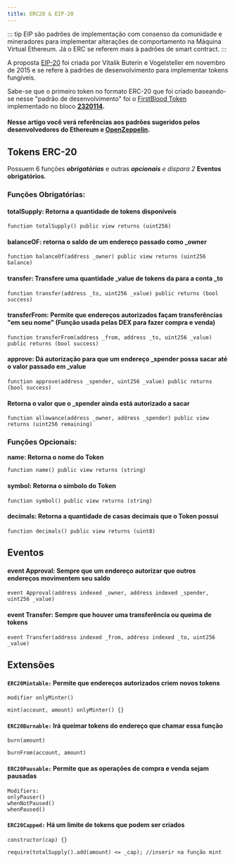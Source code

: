 ```yaml
---
title: ERC20 & EIP-20
---
```

::: tip
  EIP são padrões de implementação com consenso da comunidade e mineradores para
  implementar alterações de comportamento na Máquina Virtual Ethereum. Já o ERC
  se referem mais à padrões de smart contract.
:::

A proposta [EIP-20](https://eips.ethereum.org/EIPS/eip-20) foi criada por Vitalik Buterin e Vogelsteller em novembro de 2015 e se refere à padrões de desenvolvimento para implementar tokens fungíveis.

Sabe-se que o primeiro token no formato ERC-20 que foi criado baseando-se nesse "padrão de desenvolvimento" foi o [FirstBlood Token](https://etherscan.io/address/0xAf30D2a7E90d7DC361c8C4585e9BB7D2F6f15bc7#code) implementado no bloco [**2320114**](https://etherscan.io/block/2320114)**.**

#### **Nesse artigo você verá referências aos padrões sugeridos pelos desenvolvedores do Ethereum e** [**OpenZeppelin**](https://docs.openzeppelin.com/contracts/2.x/api/token/erc20)**.**

## **Tokens ERC-20**

Possuem 6 funções _**obrigatórias**_ e outras _**opcionais** e dispara 2_ **Eventos obrigatórios**.

### **Funções Obrigatórias:**

#### totalSupply: Retorna a quantidade de tokens disponíveis

```
function totalSupply() public view returns (uint256)
```

#### balanceOF: retorna o saldo de um endereço passado como \_owner

```
function balanceOf(address _owner) public view returns (uint256 balance)
```

#### transfer: Transfere uma quantidade \_value de tokens da para a conta \_to

```
function transfer(address _to, uint256 _value) public returns (bool success)
```

#### transferFrom: Permite que endereços autorizados façam transferências "em seu nome" (Função usada pelas DEX para fazer compra e venda)

```
function transferFrom(address _from, address _to, uint256 _value) public returns (bool success)
```

#### approve: Dá autorização para que um endereço \_spender possa sacar até o valor passado em \_value

```
function approve(address _spender, uint256 _value) public returns (bool success)
```

#### Retorna o valor que o \_spender ainda está autorizado a sacar

```
function allowance(address _owner, address _spender) public view returns (uint256 remaining)
```

### **Funções Opcionais:**

**name: Retorna o nome do Token**

```
function name() public view returns (string)
```

#### symbol: Retorna o símbolo do Token

```
function symbol() public view returns (string)
```

#### decimals: Retorna a quantidade de casas decimais que o Token possui

```
function decimals() public view returns (uint8)
```

## Eventos

#### event Approval: Sempre que um endereço autorizar que outros endereços movimentem seu saldo

```
event Approval(address indexed _owner, address indexed _spender, uint256 _value)
```

#### event Transfer: Sempre que houver uma transferência ou queima de tokens

```
event Transfer(address indexed _from, address indexed _to, uint256 _value)
```

## Extensões

#### `ERC20Mintable:`  Permite que endereços autorizados criem novos tokens

```
modifier onlyMinter()

mint(account, amount) onlyMinter() {}
```

#### `ERC20Burnable:` Irá queimar tokens do endereço que chamar essa função <a href="#erc20burnable" id="erc20burnable"></a>

```
burn(amount)

burnFrom(account, amount)
```

#### `ERC20Pausable:` Permite que as operações de compra e venda sejam pausadas <a href="#erc20pausable" id="erc20pausable"></a>

```
Modifiers:
onlyPauser()
whenNotPaused()
whenPaused()
```

#### `ERC20Capped:` Há um limite de tokens que podem ser criados <a href="#erc20capped" id="erc20capped"></a>

```
constructor(cap) {}

require(totalSupply().add(amount) <= _cap); //inserir na função mint
```
